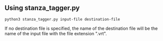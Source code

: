 ## Using stanza_tagger.py

```python3 stanza_tagger.py input-file destination-file``` 

If no destination file is specified, the name of the destination file will be the name of the input file with the file extension ".vrt".
